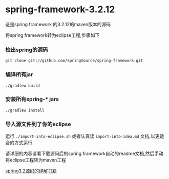 # spring-framework-3.2.12
这是spring framework 的3.2.12的maven版本的源码  

将spring framework转为eclipse工程,步骤如下

### 检出spring的源码
`git clone git://github.com/SpringSource/spring-framework.git`

### 编译所有jar
`./gradlew build`

### 安装所有spring-\* jars
`./gradlew install`

### 导入源文件到了你的eclipse  
运行 `./import-into-eclipse.sh` 或者认真读 `import-into-idea.md` 文档,以更适合的方式运行  

请详细的内容请看下载源码后的spring framework自动的readme文档,然后手动将eclipse工程转为maven工程  

[spring3.2源码的详解书籍](https://github.com/wulin-challenge/wulin-books-repository/tree/master/java-books/spring/spring%E6%BA%90%E7%A0%81)
